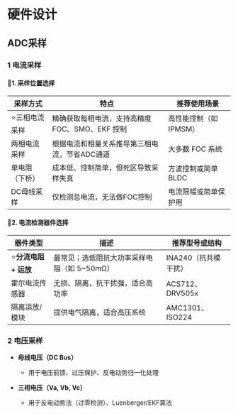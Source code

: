# 硬件设计

## ADC采样

### 1 电流采样

#### 🔹1. 采样位置选择

| 采样方式       | 特点                                            | 推荐使用场景          |
| -------------- | ----------------------------------------------- | --------------------- |
| ⭐三相电流采样  | 精确获取每相电流，支持高精度 FOC、SMO、EKF 控制 | 高性能控制（如IPMSM） |
| 两相电流采样   | 根据电流和相量关系推导第三相电流，节省ADC通道   | 大多数 FOC 系统       |
| 单电阻（下桥） | 成本低、控制简单，但死区导致采样失真            | 方波控制或简单 BLDC   |
| DC母线采样     | 仅检测总电流，无法做FOC控制                     | 电流限幅或简单保护用  |


#### 🔹2. 电流检测器件选择

| 器件类型            | 描述                                         | 推荐型号或结构       |
| ------------------- | -------------------------------------------- | -------------------- |
| ⭐**分流电阻 + 运放** | 最常见；选低阻抗大功率采样电阻（如 5\~50mΩ） | INA240（抗共模干扰） |
| 霍尔电流传感器      | 无损、隔离，抗干扰强，适合高功率             | ACS712、DRV505x      |
| 隔离运放/模块       | 提供电气隔离，适合高压系统                   | AMC1301、ISO224      |


### 2 电压采样

* **母线电压（DC Bus）**

  * 用于电压前馈、过压保护、反电动势归一化处理
* **三相电压（Va, Vb, Vc）**

  * 用于反电动势法（过零检测）、Luenberger/EKF算法

